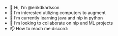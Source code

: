 - 👋 Hi, I’m @erikdkarlsson
- 👀 I’m interested utilizing computers to augment 
- 🌱 I’m currently learning java and nlp in python
- 💞️ I’m looking to collaborate on nlp and ML projects
- 📫 How to reach me discord: 

<!---
erikdkarlsson/erikdkarlsson is a ✨ special ✨ repository because its `README.md` (this file) appears on your GitHub profile.
You can click the Preview link to take a look at your changes.
--->
